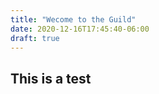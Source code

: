 ```yaml
---
title: "Wecome to the Guild"
date: 2020-12-16T17:45:40-06:00
draft: true
---
```


## This is a test


